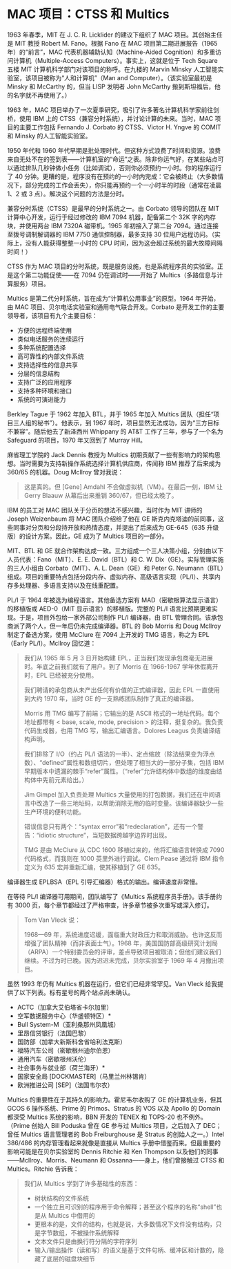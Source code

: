 # MAC 项目：CTSS 和 Multics

1963 年春季，MIT 在 J. C. R. Licklider 的建议下组织了 MAC 项目。其创始主任是 MIT 教授 Robert M. Fano。根据 Fano 在 MAC 项目第二期进展报告（1965 年）的“前言”，MAC 代表机器辅助认知（Machine-Aided Cognition）和多重访问计算机（Multiple-Access Computers）。事实上，这就是位于 Tech Square 五楼 MIT 计算机科学部门对该项目的称呼。在九楼的 Marvin Minsky 人工智能实验室，该项目被称为“人和计算机”（Man and Computer）。（该实验室最初是 Minsky 和 McCarthy 的，但当 LISP 发明者 John McCarthy 搬到斯坦福后，他的名字就不再使用了。）

1963 年，MAC 项目举办了一次夏季研究，吸引了许多著名计算机科学家前往剑桥，使用 IBM 上的 CTSS（兼容分时系统），并讨论计算的未来。当时，MAC 项目的主要工作包括 Fernando J. Corbato 的 CTSS、Victor H. Yngve 的 COMIT 和 Minsky 的人工智能实验室。

1950 年代和 1960 年代早期是批处理时代。但这种方式浪费了时间和资源。浪费来自无处不在的签到表——计算机室的“命运”之表。除非你运气好，在某些站点可以通过排队几秒钟做小任务（比如调试），否则你必须预约一小时。你的程序运行了 40 分钟。更糟的是，程序没有在预约的一小时内完成：它会被终止（大多数情况下，部分完成的工作会丢失），你只能再预约一个一小时半的时段（通常在凌晨 1、2 或 3 点）。解决这个问题的方法是分时。

兼容分时系统（CTSS）是最早的分时系统之一。由 Corbato 领导的团队在 MIT 计算中心开发，运行于经过修改的 IBM 7094 机器，配备第二个 32K 字的内存块，并使用两台 IBM 7320A 磁带机。1965 年初接入了第二台 7094。通过连接至拨号调制解调器的 IBM 7750 通信控制器，最多支持 30 位用户远程访问。（实际上，没有人能获得整整一小时的 CPU 时间，因为这会超过系统的最大故障间隔时间！）

CTSS 作为 MAC 项目的分时系统，既是服务设施，也是系统程序员的实验室。正是这个第二功能促使——在 7094 仍在调试时——开始了 Multics（多路信息与计算服务）项目。

Multics 是第二代分时系统，旨在成为“计算机公用事业”的原型。1964 年开始，由 MAC 项目、贝尔电话实验室和通用电气联合开发。Corbato 是开发工作的主要领导者，该项目有九个主要目标：

* 方便的远程终端使用
* 类似电话服务的连续运行
* 多种系统配置选择
* 高可靠性的内部文件系统
* 支持选择性的信息共享
* 分层的信息结构
* 支持广泛的应用程序
* 支持多种环境和接口
* 系统的可演进能力

Berkley Tague 于 1962 年加入 BTL，并于 1965 年加入 Multics 团队（担任“项目三人组的秘书”）。他表示，到 1967 年时，项目显然无法成功，因为“三方目标不兼容”。随后他去了新泽西州 Whippany 的 AT\&T 工作了三年，参与了一个名为 Safeguard 的项目，1970 年又回到了 Murray Hill。

麻省理工学院的 Jack Dennis 教授为 Multics 初期贡献了一些有影响力的架构思想。当时需要为支持新操作系统选择计算机供应商，传闻称 IBM 推荐了后来成为 360/65 的机器。Doug Mcllroy 曾对我说：

>这是真的。但 \[Gene] Amdahl 不会做虚拟机（VM）。在最后一刻，IBM 让 Gerry Blaauw 从幕后出来推销 360/67，但已经太晚了。

IBM 的员工对 MAC 团队关于分页的想法不感兴趣，当时作为 MIT 讲师的 Joseph Weizenbaum 将 MAC 团队介绍给了他在 GE 斯克内克塔迪的前同事，这些同事对分页和分段持开放和热情态度，并提出了后来成为 GE-645（635 升级版）的设计方案。因此，GE 成为了 Multics 项目的一部分。

MIT、BTL 和 GE 就合作架构达成一致。三方组成一个三人决策小组，分别由以下人员代表：Fano（MIT）、E. E. David（BTL）和 C. W. Dix（GE）。实际管理实施的三人小组由 Corbato（MIT）、A. L. Dean（GE）和 Peter G. Neumann（BTL）组成。项目的重要特点包括分段内存、虚拟内存、高级语言实现（PL/I）、共享内存多处理器、多语言支持以及在线重配置。

PL/I 于 1964 年被选为编程语言。其他备选方案有 MAD（密歇根算法显示语言）的移植版或 AED-0（MIT 显示语言）的移植版。完整的 PL/I 语言比预期更难实现。于是，项目外包给一家外部公司制作 PL/I 编译器，由 BTL 管理合同。该承包商派了两个人，但一年后仍未完成编译器。BTL 的 Bob Morris 和 Doug Mcllroy 制定了备选方案，使用 McClure 在 7094 上开发的 TMG 语言，称之为 EPL（Early PL/I）。Mcllroy 回忆道：

>我们从 1965 年 5 月 3 日开始构建 EPL，正当我们发现承包商毫无进展时。年底之前我们就有了用户。到了 Morris 在 1966-1967 学年休假离开时，EPL 已经被充分使用。
>
>我们聘请的承包商从未产出任何有价值的正式编译器，因此 EPL 一直使用到大约 1970 年，当时 GE 的一支熟练团队制作了真正的编译器。
>
>Morris 用 TMG 编写了前端；它输出的是 ASCII 格式的一地址代码。每个地址都带有 \< base, scale, mode, precision > 的注释，挺复杂的。我负责代码生成器，也用 TMG 写，输出汇编语言。Dolores Leagus 负责编译结构声明。
>
>我们排除了 I/O（约占 PL/I 语法的一半）、定点缩放（除法结果变为浮点数）、“defined”属性和数组切片，但处理了相当大的一部分子集，包括 IBM 早期版本中遗漏的棘手“refer”属性。（“refer”允许结构体中数组的维度由结构体中先前元素给出。）
>
>Jim Gimpel 加入负责处理 Multics 大量使用的打包数据，我们还在中间语言中改造了一些三地址码，以帮助消除无用的临时变量。该编译器缺少一些生产环境的便利功能。
>
>错误信息只有两个：“syntax error”和“redeclaration”，还有一个警告：“idiotic structure”，当短数据跨越字边界时出现。
>
>TMG 是由 McClure 从 CDC 1600 移植过来的，他将汇编语言转换成 7090 代码格式，而我则在 1000 英里外进行调试。Clem Pease 通过将 IBM 指令定义为 635 宏并重新汇编，使其移植到了 GE 635。

编译器生成 EPLBSA（EPL 引导汇编器）格式的输出。编译速度非常慢。

在等待 PL/I 编译器可用期间，团队编写了《Multics 系统程序员手册》。该手册约有 3000 页，每个章节都经过了严格审查，许多章节被多次重写或深入修订。

>Tom Van Vleck 说：
>
>1968—69 年，系统进度迟缓，面临重大财政压力和取消威胁。也许这反而增强了团队精神（而非表面士气）。1968 年，美国国防部高级研究计划局（ARPA）一个特别委员会的评审，差点导致项目被取消；但他们建议我们继续。不过为时已晚。因为迟迟未完成，贝尔实验室于 1969 年 4 月撤出项目。

虽然 1993 年仍有 Multics 机器在运行，但它们已经非常罕见。Van Vleck 给我提供了以下列表。标有星号的两个站点尚未确认。

* ACTC（加拿大艾伯塔省卡尔加里）
* 空军数据服务中心（华盛顿特区）\*
* Bull System-M（亚利桑那州凤凰城）
* 里昂信贷银行（法国巴黎）
* 国防部（加拿大新斯科舍省哈利法克斯）
* 福特汽车公司（密歇根州迪尔伯恩）
* 通用汽车（密歇根州沃伦）
* 社会事务与就业部（荷兰海牙）\*
* 国家安全局 \[DOCKMASTER]（马里兰州林锡肯）
* 欧洲推进公司 \[SEP]（法国韦尔农）

Multics 的重要性在于其持久的影响力。霍尼韦尔收购了 GE 的计算机业务，但其 GCOS 6 操作系统、Prime 的 Primos、Stratus 的 VOS 以及 Apollo 的 Domain 都深受 Multics 系统的影响，BBN 开发的 TENEX 和 TOPS-20 也不例外。（Prime 创始人 Bill Poduska 曾在 GE 参与过 Multics 项目，之后加入了 DEC；曾任 Multics 语言管理者的 Bob Freiburghouse 是 Stratus 的创始人之一。）Intel 386/486 的内存管理看起来就像是直接从 Multics 手册中借鉴而来。但最重要的影响可能是在贝尔实验室的 Dennis Ritchie 和 Ken Thompson 以及他们的同事——Mcllroy、Morris、Neumann 和 Ossanna——身上，他们曾接触过 CTSS 和 Multics。Ritchie 告诉我：

>我们从 Multics 学到了许多基础性的东西：
>
>* 树状结构的文件系统
>* 一个独立且可识别的程序用于命令解释；甚至这个程序的名称“shell”也是从 Multics 中借用的
>* 更根本的是，文件的结构，也就是说，大多数情况下文件没有结构，只是字节数组，不被操作系统解释
>* 文本文件只是由换行符分隔的字符序列
>* 输入/输出操作（读和写）的语义是基于文件句柄、缓冲区和计数的，隐藏了底层的磁盘块细节
